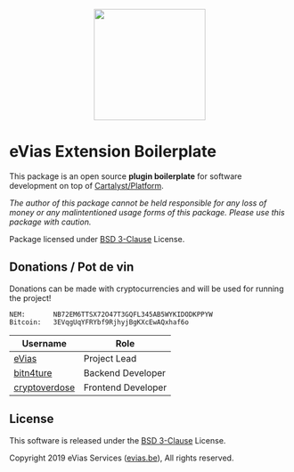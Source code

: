 
<p align="center"><img src="https://evias.be/wp-content/uploads/2019/03/ESlogo.png" width="200"></p>

# eVias Extension Boilerplate

This package is an open source **plugin boilerplate** for software development on top of [Cartalyst/Platform](https://github.com/cartalyst).

*The author of this package cannot be held responsible for any loss of money or any malintentioned usage forms of this package. Please use this package with caution.*

Package licensed under [BSD 3-Clause](LICENSE) License.

## Donations / Pot de vin

Donations can be made with cryptocurrencies and will be used for running the project!

    NEM:       NB72EM6TTSX72O47T3GQFL345AB5WYKIDODKPPYW
    Bitcoin:   3EVqgUqYFRYbf9RjhyjBgKXcEwAQxhaf6o

| Username | Role |
| --- | --- |
| [eVias](https://github.com/evias) | Project Lead |
| [bitn4ture](https://github.com/bitn4ture) | Backend Developer |
| [cryptoverdose](https://github.com/cryptoverdose) | Frontend Developer |

## License

This software is released under the [BSD 3-Clause](LICENSE) License.

Copyright 2019 eVias Services ([evias.be](https://evias.be)), All rights reserved.

